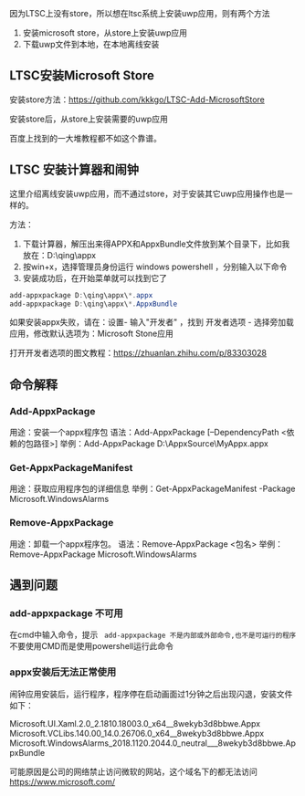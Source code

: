 因为LTSC上没有store，所以想在ltsc系统上安装uwp应用，则有两个方法

1. 安装microsoft store，从store上安装uwp应用
2. 下载uwp文件到本地，在本地离线安装

## LTSC安装Microsoft Store

安装store方法：https://github.com/kkkgo/LTSC-Add-MicrosoftStore

安装store后，从store上安装需要的uwp应用

百度上找到的一大堆教程都不如这个靠谱。



## LTSC  安装计算器和闹钟

这里介绍离线安装uwp应用，而不通过store，对于安装其它uwp应用操作也是一样的。

方法：

1. 下载计算器，解压出来得APPX和AppxBundle文件放到某个目录下，比如我放在：D:\qing\appx
2. 按win+x，选择管理员身份运行 windows powershell ，分别输入以下命令
3. 安装成功后，在开始菜单就可以找到它了

```powershell
add-appxpackage D:\qing\appx\*.appx
add-appxpackage D:\qing\appx\*.AppxBundle
```



如果安装appx失败，请在：设置- 输入"开发者"  ，找到 开发者选项 - 选择旁加载应用，修改默认选项为：Microsoft Stone应用

打开开发者选项的图文教程：https://zhuanlan.zhihu.com/p/83303028

## 命令解释

### Add-AppxPackage

用途：安装一个appx程序包
语法：Add-AppxPackage [–DependencyPath <依赖的包路径>]
举例：Add-AppxPackage D:\AppxSource\MyAppx.appx

### Get-AppxPackageManifest

用途：获取应用程序包的详细信息
举例：Get-AppxPackageManifest -Package Microsoft.WindowsAlarms

### Remove-AppxPackage

用途：卸载一个appx程序包。
语法：Remove-AppxPackage <包名>
举例：Remove-AppxPackage Microsoft.WindowsAlarms

## 遇到问题

### add-appxpackage 不可用

在cmd中输入命令，提示 ` add-appxpackage 不是内部或外部命令,也不是可运行的程序` 不要使用CMD而是使用powershell运行此命令

### appx安装后无法正常使用

闹钟应用安装后，运行程序，程序停在启动画面过1分钟之后出现闪退，安装文件如下：

Microsoft.UI.Xaml.2.0_2.1810.18003.0_x64__8wekyb3d8bbwe.Appx
Microsoft.VCLibs.140.00_14.0.26706.0_x64__8wekyb3d8bbwe.Appx
Microsoft.WindowsAlarms_2018.1120.2044.0_neutral___8wekyb3d8bbwe.AppxBundle

可能原因是公司的网络禁止访问微软的网站，这个域名下的都无法访问 https://www.microsoft.com/